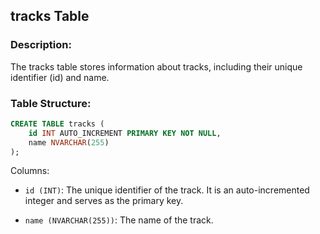 ## tracks Table

### Description:
The tracks table stores information about tracks, including their unique identifier (id) and name.

### Table Structure:
```sql
CREATE TABLE tracks (
    id INT AUTO_INCREMENT PRIMARY KEY NOT NULL,
    name NVARCHAR(255)
);
```
Columns:
- `id (INT)`: The unique identifier of the track. It is an auto-incremented integer and serves as the primary key.

- `name (NVARCHAR(255))`: The name of the track.
